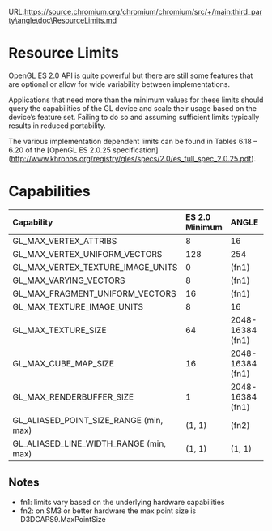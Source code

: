 URL:https://source.chromium.org/chromium/chromium/src/+/main:third_party\angle\doc\ResourceLimits.md
# Resource Limits

OpenGL ES 2.0 API is quite powerful but there are still some features that are
optional or allow for wide variability between implementations.

Applications that need more than the minimum values for these limits should
query the capabilities of the GL device and scale their usage based on the
device’s feature set. Failing to do so and assuming sufficient limits typically
results in reduced portability.

The various implementation dependent limits can be found in Tables 6.18 – 6.20
of the [OpenGL ES 2.0.25 specification]
(http://www.khronos.org/registry/gles/specs/2.0/es_full_spec_2.0.25.pdf).

# Capabilities

Capability                                 | ES 2.0 Minimum | ANGLE            | SM2   | SM3      | SM4+
:----------------------------------------- | :------------- | :--------------- | :---- | :------- | :-------
GL\_MAX\_VERTEX\_ATTRIBS                   | 8              | 16               |       |          |
GL\_MAX\_VERTEX\_UNIFORM\_VECTORS          | 128            | 254              |       |          |
GL\_MAX\_VERTEX\_TEXTURE\_IMAGE\_UNITS     | 0              | (fn1)            | 0     | 0        | 4
GL\_MAX\_VARYING\_VECTORS                  | 8              | (fn1)            | 8     | 10       | 10
GL\_MAX\_FRAGMENT\_UNIFORM\_VECTORS        | 16             | (fn1)            | 29    | 221      | 221
GL\_MAX\_TEXTURE\_IMAGE\_UNITS             | 8              | 16               |       |          |
GL\_MAX\_TEXTURE\_SIZE                     | 64             | 2048-16384 (fn1) |       |          |
GL\_MAX\_CUBE\_MAP\_SIZE                   | 16             | 2048-16384 (fn1) |       |          |
GL\_MAX\_RENDERBUFFER\_SIZE                | 1              | 2048-16384 (fn1) |       |          |
GL\_ALIASED\_POINT\_SIZE\_RANGE (min, max) | (1, 1)         | (fn2)            | (1,1) | (1, fn2) | (1, fn2)
GL\_ALIASED\_LINE\_WIDTH\_RANGE (min, max) | (1, 1)         | (1, 1)           |       |          |

## Notes

*   fn1: limits vary based on the underlying hardware capabilities
*   fn2: on SM3 or better hardware the max point size is D3DCAPS9.MaxPointSize
